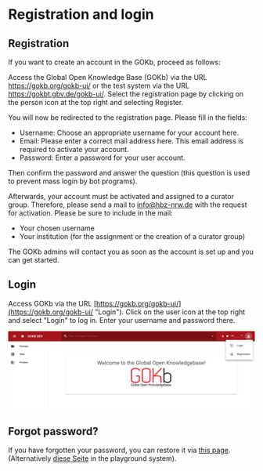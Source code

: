 # Registration and login

## Registration

If you want to create an account in the GOKb, proceed as follows:

Access the Global Open Knowledge Base (GOKb) via the URL https://gokb.org/gokb-ui/ or the test system via the URL https://gokbt.gbv.de/gokb-ui/. Select the registration page by clicking on the person icon at the top right and selecting Register.

You will now be redirected to the registration page. Please fill in the fields:

+ Username: Choose an appropriate username for your account here.
+ Email: Please enter a correct mail address here. This email address is required to activate your account.
+ Password: Enter a password for your user account.

Then confirm the password and answer the question (this question is used to prevent mass login by bot programs).

Afterwards, your account must be activated and assigned to a curator group. Therefore, please send a mail to info@hbz-nrw.de with the request for activation. Please be sure to include in the mail:

+ Your chosen username
+ Your institution (for the assignment or the creation of a curator group)

The GOKb admins will contact you as soon as the account is set up and you can get started.

## Login

Access GOKb via the URL [https://gokb.org/gokb-ui/](https://gokb.org/gokb-ui/ "Login"). Click on the user icon at the top right and select "Login" to log in. Enter your username and password there.

![GOKB login page](../assets/login.png "GOKB login page")

## Forgot password?

If you have forgotten your password, you can restore it via
[this page](https://gokb.org/gokb/register/forgotPassword). (Alternatively 
[diese Seite](https://gokbt.gbv.de/gokb/register/forgotPassword) in the playground system). 
